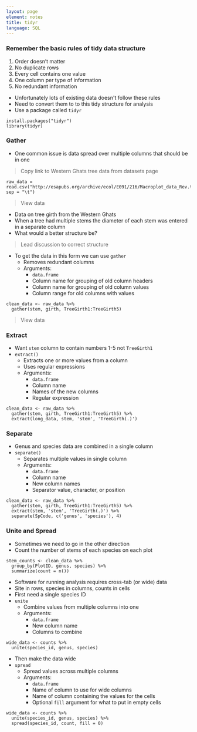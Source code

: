 ```yaml
---
layout: page
element: notes
title: tidyr
language: SQL
---
```


### Remember the basic rules of tidy data structure

1. Order doesn’t matter 
2. No duplicate rows
3. Every cell contains one value
4. One column per type of information
5. No redundant information

* Unfortunately lots of existing data doesn't follow these rules
* Need to convert them to to this tidy structure for analysis
* Use a package called `tidyr`

```
install.packages("tidyr")
library(tidyr)
```

### Gather

* One common issue is data spread over multiple columns that should be in one

> Copy link to Western Ghats tree data from datasets page

```
raw_data = read.csv("http://esapubs.org/archive/ecol/E091/216/Macroplot_data_Rev.txt", sep = "\t")
```

> View data

* Data on tree girth from the Western Ghats
* When a tree had multiple stems the diameter of each stem was entered in a separate column
* What would a better structure be?

> Lead discussion to correct structure

* To get the data in this form we can use `gather`
    * Removes redundant columns
    * Arguments:
        * `data.frame`
        * Column name for grouping of old column headers
        * Column name for grouping of old column values
        * Column range for old columns with values

```
clean_data <- raw_data %>%
  gather(stem, girth, TreeGirth1:TreeGirth5)
```

> View data

### Extract

* Want `stem` column to contain numbers 1-5 not `TreeGirth1`
* `extract()`
    * Extracts one or more values from a column
    * Uses regular expressions
    * Arguments:
        * `data.frame`
        * Column name
        * Names of the new columns
        * Regular expression

```
clean_data <- raw_data %>%
  gather(stem, girth, TreeGirth1:TreeGirth5) %>%
  extract(long_data, stem, 'stem', 'TreeGirth(.)')
```

### Separate

* Genus and species data are combined in a single column
* `separate()`
    * Separates multiple values in single column
    * Arguments:
        * `data.frame`
        * Column name
        * New column names
        * Separator value, character, or position

```
clean_data <- raw_data %>%
  gather(stem, girth, TreeGirth1:TreeGirth5) %>%
  extract(stem, 'stem', 'TreeGirth(.)') %>%
  separate(SpCode, c('genus', 'species'), 4)
```

### Unite and Spread

* Sometimes we need to go in the other direction
* Count the number of stems of each species on each plot

```
stem_counts <- clean_data %>% 
  group_by(PlotID, genus, species) %>% 
  summarize(count = n())
```

* Software for running analysis requires cross-tab (or wide) data
* Site in rows, species in columns, counts in cells
* First need a single species ID
* `unite`
    * Combine values from multiple columns into one
    * Arguments:
        * `data.frame`
        * New column name
        * Columns to combine

```
wide_data <- counts %>% 
  unite(species_id, genus, species)
```

* Then make the data wide
* `spread`
    * Spread values across multiple columns
    * Arguments:
        * `data.frame`
        * Name of column to use for wide columns
        * Name of column containing the values for the cells
        * Optional `fill` argument for what to put in empty cells

```
wide_data <- counts %>% 
  unite(species_id, genus, species) %>% 
  spread(species_id, count, fill = 0)
```
